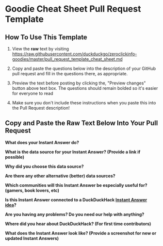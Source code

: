 # Goodie Cheat Sheet Pull Request Template

## How To Use This Template

1) View the **raw** text by visiting https://raw.githubusercontent.com/duckduckgo/zeroclickinfo-goodies/master/pull_request_template_cheat_sheet.md

2) Copy and paste the questions below into the description of your GitHub pull request and fill in the questions there, as appropriate.

3) Preview the text before posting by clicking the, "Preview changes" button above text box. The questions should remain bolded so it's easier for everyone to read

4) Make sure you don't include these instructions when you paste this into the Pull Request description!

## Copy and Paste the Raw Text Below Into Your Pull Request

**What does your Instant Answer do?**


**What is the data source for your Instant Answer? (Provide a link if possible)**


**Why did you choose this data source?**


**Are there any other alternative (better) data sources?**


**Which communities will this Instant Answer be especially useful for? (gamers, book lovers, etc)**


**Is this Instant Answer connected to a DuckDuckHack [Instant Answer idea](https://duck.co/ideas)?**


**Are you having any problems? Do you need our help with anything?**


**Where did you hear about DuckDuckHack? (For first time contributors)**


**What does the Instant Answer look like? (Provide a screenshot for new or updated Instant Answers)**
